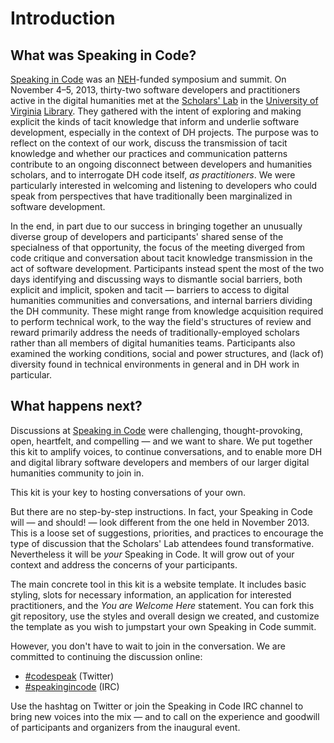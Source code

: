 
# Introduction

## What was Speaking in Code?

[Speaking in Code][codespeak] was an [NEH][neh]-funded symposium and summit. On
November 4–5, 2013, thirty-two software developers and practitioners active in
the digital humanities met at the [Scholars' Lab][slab] in the [University of
Virginia][uva] [Library][uva-lib]. They gathered with the intent of exploring
and making explicit the kinds of tacit knowledge that inform and underlie
software development, especially in the context of DH projects. The purpose was
to reflect on the context of our work, discuss the transmission of tacit
knowledge and whether our practices and communication patterns contribute to an
ongoing disconnect between developers and humanities scholars, and to
interrogate DH code itself, *as practitioners*. We were particularly interested
in welcoming and listening to developers who could speak from perspectives that
have traditionally been marginalized in software development.

In the end, in part due to our success in bringing together an unusually
diverse group of developers and participants' shared sense of the specialness
of that opportunity, the focus of the meeting diverged from code critique and
conversation about tacit knowledge transmission in the act of software
development. Participants instead spent the most of the two days identifying
and discussing ways to dismantle social barriers, both explicit and implicit,
spoken and tacit — barriers to access to digital humanities communities and
conversations, and internal barriers dividing the DH community. These might
range from  knowledge acquisition required to perform technical work, to the
way the field's structures of review and reward primarily address the needs of
traditionally-employed scholars rather than all members of digital humanities
teams. Participants also examined the working conditions, social and power
structures, and (lack of) diversity found in technical environments in general
and in DH work in particular.


## What happens next?

Discussions at [Speaking in Code][codespeak] were challenging,
thought-provoking, open, heartfelt, and compelling — and we want to share. We
put together this kit to amplify voices, to continue conversations, and to
enable more DH and digital library software developers and members of our
larger digital humanities community to join in.

This kit is your key to hosting conversations of your own.

But there are no step-by-step instructions. In fact, your Speaking in Code will
— and should! — look different from the one held in November 2013. This is a
loose set of suggestions, priorities, and practices to encourage the type of
discussion that the Scholars' Lab attendees found transformative. Nevertheless
it will be *your* Speaking in Code. It will grow out of your context and
address the concerns of your participants.

The main concrete tool in this kit is a website template. It includes basic
styling, slots for necessary information, an application for interested
practitioners, and the *You are Welcome Here* statement. You can fork this git
repository, use the styles and overall design we created, and customize the
template as you wish to jumpstart your own Speaking in Code summit.

However, you don't have to wait to join in the conversation. We are committed
to continuing the discussion online:

* [#codespeak][twitter] (Twitter)
* [#speakingincode][irc] (IRC)

Use the hashtag on Twitter or join the Speaking in Code IRC channel to bring
new voices into the mix — and to call on the experience and goodwill of
participants and organizers from the inaugural event.

[codespeak]: http://codespeak.scholarslab.org/
[neh]: http://www.neh.gov/divisions/odh
[slab]: http://www.scholarslab.org/
[uva]: http://www.virginia.edu/
[uva-lib]: http://www.library.virginia.edu/
[twitter]: https://twitter.com/search?q=%23codespeak
[irc]: http://webchat.freenode.net/?channels=%23codespeak&uio=d4
